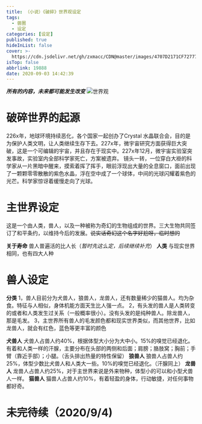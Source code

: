 ```yaml
---
title: （小说）《破碎》世界观设定
tags:
  - 兽圈
  - 设定
categories: [设定]
published: true
hideInList: false
cover: >-
  https://cdn.jsdelivr.net/gh/zxmacc/CDN@master/images/4707D2171CF727775925D44FDB07C661.jpg
isTop: false
abbrlink: 19888
date: 2020-09-03 14:42:39
---
```

***所有的内容，未来都可能发生改变***
![世界观](https://cdn.jsdelivr.net/gh/zxmacc/CDN@master/images/4707D2171CF727775925D44FDB07C661.jpg)
# 破碎世界的起源
226x年，地球环境持续恶化，各个国家一起创办了Crystal 水晶联合会，目的是为保护人类文明，让人类继续生存下去。227x年，微宇宙研究方面获得巨大突破，这是一个可编辑的宇宙，并且存在于现实中。227x年12月，微宇宙实验室突发事故，实验室内全部科学家死亡，方案被遗弃。
镜头一转，一位穿白大褂的科学家从一片黑暗中醒来，摸索着挥了挥手，眼前浮现出大量的全息窗口，面前出现了一颗颗零零散散的紫色水晶，浮在空中成了一个球体，中间的光球闪耀着紫色的光芒。科学家惊讶着缓慢走向了光球。


# 主世界设定
这是一个由人类，兽人，以及一种被称为奇幻的生物组成的世界。三大生物共同签订了和平条约，以维持今后的发展。~~说实话奇幻这个名字好尬呀，临时想的~~

**关于寿命**
兽人普遍活的比人长（*暂时先这么定，后续继续补充*）
**人类**
与现实世界相同，也有四大人种

# 兽人设定
**分类**
1，兽人目前分为犬兽人，狼兽人，龙兽人，还有数量稀少的猫兽人。均为杂食。特征与人相似，身体机能方面天生比人强一点。
2，有头发的兽人是人类转变的或者和人类发生过关系（一般概率很小）。没有头发的是纯种兽人。除龙兽人，那是毛发。
3，主世界所有兽人的毛发颜色都和现实世界类似，而其他世界，比如龙兽人，就会有红色，蓝色等更丰富的颜色

**犬兽人**
犬兽人占兽人约40%，根据体型大小分为大中小。15%的嗅觉已经退化。有着和人类一样的汗腺，主要分布在头部的两侧和后面；肩膀；胳肢窝；胸前；手臂（靠近手部）；小腿。（舌头排出热量的特性保留）
**狼兽人**
狼兽人占兽人约25%，体型少数比犬兽人和人类大一些。10%的嗅觉已经退化。（汗腺同上）
**龙兽人**
龙兽人占兽人约25%，对于主世界来说是外来物种，体型小的可以和小型犬兽人一样。
**猫兽人**
猫兽人占兽人约10%，有着轻盈的身体，行动敏捷，对任何事物都好奇。



# 未完待续（2020/9/4)


